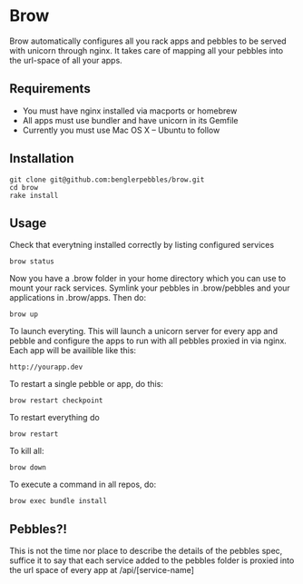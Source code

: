 # Brow

Brow automatically configures all you rack apps and pebbles to be served with unicorn through nginx. It 
takes care of mapping all your pebbles into the url-space of all your apps.

## Requirements

* You must have nginx installed via macports or homebrew
* All apps must use bundler and have unicorn in its Gemfile
* Currently you must use Mac OS X – Ubuntu to follow

## Installation

    git clone git@github.com:benglerpebbles/brow.git
    cd brow
    rake install

## Usage

Check that everytning installed correctly by listing configured services

    brow status

Now you have a .brow folder in your home directory which you can use to mount your rack services. Symlink your
pebbles in .brow/pebbles and your applications in .brow/apps. Then do:

    brow up

To launch everyting. This will launch a unicorn server for every app and pebble and configure the apps to
run with all pebbles proxied in via nginx. Each app will be availible like this:

    http://yourapp.dev

To restart a single pebble or app, do this:

    brow restart checkpoint

To restart everything do

    brow restart

To kill all:

    brow down

To execute a command in all repos, do:

    brow exec bundle install

## Pebbles?!

This is not the time nor place to describe the details of the pebbles spec, suffice it to say that each service
added to the pebbles folder is proxied into the url space of every app at /api/[service-name]
